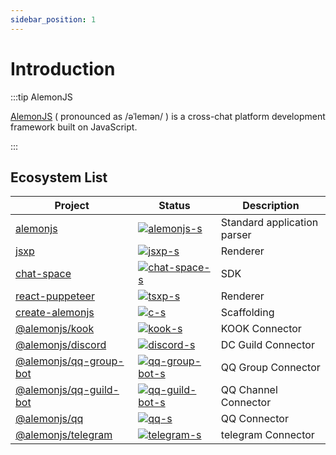 ```yaml
---
sidebar_position: 1
---
```


# Introduction

:::tip AlemonJS

[AlemonJS](https://github.com/lemonade-lab/alemonjs) ( pronounced as /əˈlemən/ ) is a cross-chat platform development framework built on JavaScript.

:::

## Ecosystem List

| Project                  | Status                              | Description                 |
| ------------------------ | ----------------------------------- | --------------------------- |
| [alemonjs]               | [![alemonjs-s]][alemonjs-p]         | Standard application parser |
| [jsxp]                   | [![jsxp-s]][jsxp-p]                 | Renderer                    |
| [chat-space]             | [![chat-space-s]][chat-space-p]     | SDK                         |
| [react-puppeteer]        | [![tsxp-s]][tsxp-p]                 | Renderer                    |
| [create-alemonjs]        | [![c-s]][c-p]                       | Scaffolding                 |
| [@alemonjs/kook]         | [![kook-s]][kook-p]                 | KOOK Connector              |
| [@alemonjs/discord]      | [![discord-s]][discord-p]           | DC Guild Connector          |
| [@alemonjs/qq-group-bot] | [![qq-group-bot-s]][qq-group-bot-p] | QQ Group Connector          |
| [@alemonjs/qq-guild-bot] | [![qq-guild-bot-s]][qq-guild-bot-p] | QQ Channel Connector        |
| [@alemonjs/qq]           | [![qq-s]][qq-p]                     | QQ Connector                |
| [@alemonjs/telegram]     | [![telegram-s]][telegram-p]         | telegram Connector          |

[alemonjs]: https://github.com/lemonade-lab/alemonjs/tree/main/packages/alemonjs
[alemonjs-s]: https://img.shields.io/npm/v/alemonjs.svg
[alemonjs-p]: https://www.npmjs.com/package/alemonjs
[jsxp]: https://github.com/lemonade-lab/alemonjs/tree/main/packages/jsxp
[jsxp-s]: https://img.shields.io/npm/v/jsxp.svg
[jsxp-p]: https://www.npmjs.com/package/jsxp
[chat-space]: https://github.com/lemonade-lab/alemonjs/tree/main/packages/chat-space
[chat-space-s]: https://img.shields.io/npm/v/chat-space.svg
[chat-space-p]: https://www.npmjs.com/package/chat-space
[react-puppeteer]: https://github.com/lemonade-lab/alemonjs/tree/main/packages/tsxp
[tsxp-s]: https://img.shields.io/npm/v/react-puppeteer.svg
[tsxp-p]: https://www.npmjs.com/package/react-puppeteer
[create-alemonjs]: https://github.com/lemonade-lab/alemonjs/tree/main/packages/create-alemonjs
[c-s]: https://img.shields.io/npm/v/create-alemonjs.svg
[c-p]: https://www.npmjs.com/package/create-alemonjs
[@alemonjs/kook]: https://github.com/lemonade-lab/alemonjs/tree/main/packages/kook
[kook-s]: https://img.shields.io/npm/v/@alemonjs/kook.svg
[kook-p]: https://www.npmjs.com/package/@alemonjs/kook
[@alemonjs/discord]: https://github.com/lemonade-lab/alemonjs/tree/main/packages/discord
[discord-s]: https://img.shields.io/npm/v/@alemonjs/discord.svg
[discord-p]: https://www.npmjs.com/package/@alemonjs/discord
[@alemonjs/qq-group-bot]: https://github.com/lemonade-lab/alemonjs/tree/main/packages/qq-group-bot
[qq-group-bot-s]: https://img.shields.io/npm/v/@alemonjs/qq-group-bot.svg
[qq-group-bot-p]: https://www.npmjs.com/package/@alemonjs/qq-group-bot
[@alemonjs/qq-guild-bot]: https://github.com/lemonade-lab/alemonjs/tree/main/packages/qq-guild-bot
[qq-guild-bot-s]: https://img.shields.io/npm/v/@alemonjs/qq-guild-bot.svg
[qq-guild-bot-p]: https://www.npmjs.com/package/@alemonjs/qq-guild-bot
[@alemonjs/qq]: https://github.com/lemonade-lab/alemonjs/tree/main/packages/qq
[qq-s]: https://img.shields.io/npm/v/@alemonjs/qq.svg
[qq-p]: https://www.npmjs.com/package/@alemonjs/telegram
[@alemonjs/telegram]: https://github.com/lemonade-lab/alemonjs/tree/main/packages/telegram
[telegram-s]: https://img.shields.io/npm/v/@alemonjs/telegram.svg
[telegram-p]: https://www.npmjs.com/package/@alemonjs/telegram
